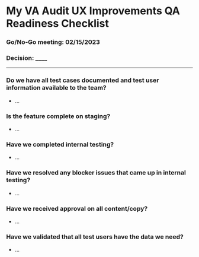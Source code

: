 # My VA Audit UX Improvements QA Readiness Checklist

### Go/No-Go meeting:  02/15/2023

### Decision: ____

---

### Do we have all test cases documented and test user information available to the team?
- ...

### Is the feature complete on staging?
- ...

### Have we completed internal testing?
- ...

### Have we resolved any blocker issues that came up in internal testing?
- ...

### Have we received approval on all content/copy?
- ...

### Have we validated that all test users have the data we need?
- ...
